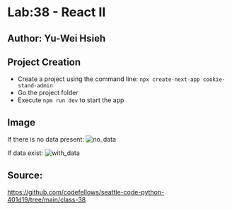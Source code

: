 # Lab:38 - React II
## Author: Yu-Wei Hsieh

## Project Creation
- Create a project using the command line:
```npx create-next-app cookie-stand-admin```
- Go the project folder
- Execute ```npm run dev``` to start the app

## Image
If there is no data present:
![no_data](no_data.JPG)

If data exist:
![with_data](with_data.JPG)

## Source:
https://github.com/codefellows/seattle-code-python-401d19/tree/main/class-38
